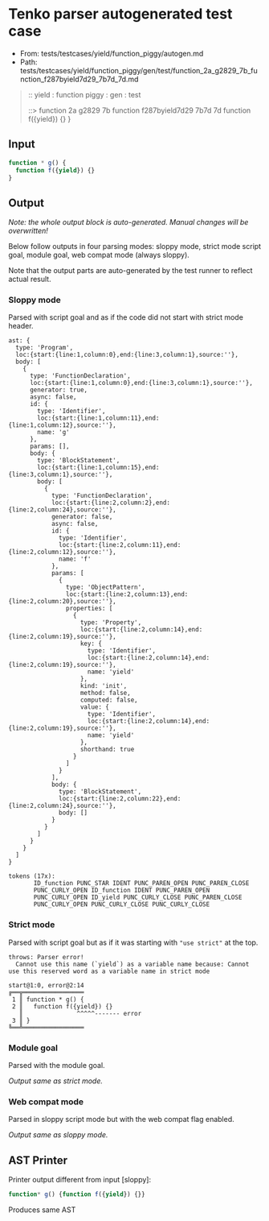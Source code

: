 # Tenko parser autogenerated test case

- From: tests/testcases/yield/function_piggy/autogen.md
- Path: tests/testcases/yield/function_piggy/gen/test/function_2a_g2829_7b_function_f287byield7d29_7b7d_7d.md

> :: yield : function piggy : gen : test
>
> ::> function 2a g2829 7b function f287byield7d29 7b7d 7d
>            function f({yield}) {}
>          }

## Input


`````js
function * g() {
  function f({yield}) {}
}
`````

## Output

_Note: the whole output block is auto-generated. Manual changes will be overwritten!_

Below follow outputs in four parsing modes: sloppy mode, strict mode script goal, module goal, web compat mode (always sloppy).

Note that the output parts are auto-generated by the test runner to reflect actual result.

### Sloppy mode

Parsed with script goal and as if the code did not start with strict mode header.

`````
ast: {
  type: 'Program',
  loc:{start:{line:1,column:0},end:{line:3,column:1},source:''},
  body: [
    {
      type: 'FunctionDeclaration',
      loc:{start:{line:1,column:0},end:{line:3,column:1},source:''},
      generator: true,
      async: false,
      id: {
        type: 'Identifier',
        loc:{start:{line:1,column:11},end:{line:1,column:12},source:''},
        name: 'g'
      },
      params: [],
      body: {
        type: 'BlockStatement',
        loc:{start:{line:1,column:15},end:{line:3,column:1},source:''},
        body: [
          {
            type: 'FunctionDeclaration',
            loc:{start:{line:2,column:2},end:{line:2,column:24},source:''},
            generator: false,
            async: false,
            id: {
              type: 'Identifier',
              loc:{start:{line:2,column:11},end:{line:2,column:12},source:''},
              name: 'f'
            },
            params: [
              {
                type: 'ObjectPattern',
                loc:{start:{line:2,column:13},end:{line:2,column:20},source:''},
                properties: [
                  {
                    type: 'Property',
                    loc:{start:{line:2,column:14},end:{line:2,column:19},source:''},
                    key: {
                      type: 'Identifier',
                      loc:{start:{line:2,column:14},end:{line:2,column:19},source:''},
                      name: 'yield'
                    },
                    kind: 'init',
                    method: false,
                    computed: false,
                    value: {
                      type: 'Identifier',
                      loc:{start:{line:2,column:14},end:{line:2,column:19},source:''},
                      name: 'yield'
                    },
                    shorthand: true
                  }
                ]
              }
            ],
            body: {
              type: 'BlockStatement',
              loc:{start:{line:2,column:22},end:{line:2,column:24},source:''},
              body: []
            }
          }
        ]
      }
    }
  ]
}

tokens (17x):
       ID_function PUNC_STAR IDENT PUNC_PAREN_OPEN PUNC_PAREN_CLOSE
       PUNC_CURLY_OPEN ID_function IDENT PUNC_PAREN_OPEN
       PUNC_CURLY_OPEN ID_yield PUNC_CURLY_CLOSE PUNC_PAREN_CLOSE
       PUNC_CURLY_OPEN PUNC_CURLY_CLOSE PUNC_CURLY_CLOSE
`````

### Strict mode

Parsed with script goal but as if it was starting with `"use strict"` at the top.

`````
throws: Parser error!
  Cannot use this name (`yield`) as a variable name because: Cannot use this reserved word as a variable name in strict mode

start@1:0, error@2:14
╔══╦═════════════════
 1 ║ function * g() {
 2 ║   function f({yield}) {}
   ║               ^^^^^------- error
 3 ║ }
╚══╩═════════════════

`````


### Module goal

Parsed with the module goal.

_Output same as strict mode._

### Web compat mode

Parsed in sloppy script mode but with the web compat flag enabled.

_Output same as sloppy mode._

## AST Printer

Printer output different from input [sloppy]:

````js
function* g() {function f({yield}) {}}
````

Produces same AST
